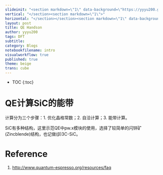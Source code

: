 ```yaml
---
slideinit: "<section markdown=\"1\" data-background=\"https://yyyu200.github.io/DFTbook/img/slidebackground.png\"><section markdown=\"1\">"
vertical: "</section><section markdown=\"1\">"
horizontal: "</section></section><section markdown=\"1\" data-background=\"https://yyyu200.github.io/DFTbook/img/slidebackground.png\"><section markdown=\"1\">"
layout: post
title: QE Handson
author: yyyu200
tags: DFT
subtitle: 
category: Blogs
notebookfilename: intro
visualworkflow: true
published: true
theme: beige
trans: cube
---
```


* TOC
{:toc}

# QE计算SiC的能带

计算分为三个步骤：1. 优化晶格常数；2. 自洽计算；3. 能带计算。

SiC有多种结构，这里示范QE中pw.x模块的使用，选择了较简单的闪锌矿(Zincblende)结构，也记做(β)3C-SiC。

# Reference

1. http://www.quantum-espresso.org/resources/faq

